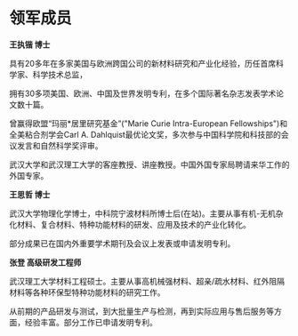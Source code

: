 # 领军成员

**王执锴 博士**

具有20多年在多家美国与欧洲跨国公司的新材料研究和产业化经验，历任首席科学家、科学技术总监，

拥有30多项美国、欧洲、中国及世界发明专利，在多个国际著名杂志发表学术论文数十篇。

曾赢得欧盟“玛丽\*居里研究基金”("Marie Curie Intra-European Fellowships")和全美粘合剂学会Carl A. Dahlquist最优论文奖，多次参与中国科学院和科技部的会议发言和自然科学奖评审。

武汉大学和武汉理工大学的客座教授、讲座教授。中国外国专家局聘请来华工作的外国专家。

**王思哲 博士**

武汉大学物理化学博士，中科院宁波材料所博士后(在站)。主要从事有机-无机杂化材料、复合材料、特种功能材料的研发、应用及技术的产业化转化。

部分成果已在国内外重要学术期刊及会议上发表或申请发明专利。

**张登 高级研发工程师**

武汉理工大学材料工程硕士。主要从事高机械强材料、超亲/疏水材料、红外阻隔材料等各种环保型特种功能材料的研究工作。

从前期的产品研发与测试，到大批量生产与检测，再到实际应用与售后服务等方面，经验丰富。部分工作已申请发明专利。
